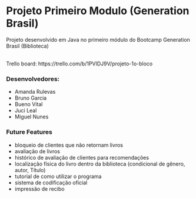 # Projeto Primeiro Modulo (Generation Brasil)
Projeto desenvolvido em Java no primeiro módulo do Bootcamp Generation Brasil (Biblioteca)

<br>
Trello board: https://trello.com/b/1PVIDJ9V/projeto-1o-bloco
<br>

### **Desenvolvedores:**
* Amanda Rulevas
* Bruno Garcia
* Bueno Vital
* Juci Leal
* Miguel Nunes

### **Future Features**
* bloqueio de clientes que não retornam livros
* avaliação de livros
* histórico de avaliação de clientes para recomendações
* localização física do livro dentro da biblioteca (condicional de gênero, autor, Título)
* tutorial de como utilizar o programa
* sistema de codificação oficial
* impressão de recibo
